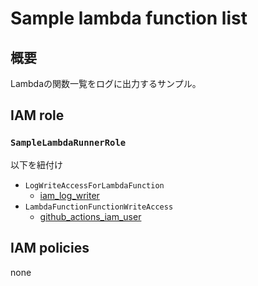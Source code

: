 # Sample lambda function list

## 概要

Lambdaの関数一覧をログに出力するサンプル。

## IAM role

### `SampleLambdaRunnerRole`

以下を紐付け
- `LogWriteAccessForLambdaFunction`
  - [iam_log_writer](./iam_log_writer.md)
- `LambdaFunctionFunctionWriteAccess`
  - [github_actions_iam_user](../github_actions_iam_user.md)

## IAM policies

none
